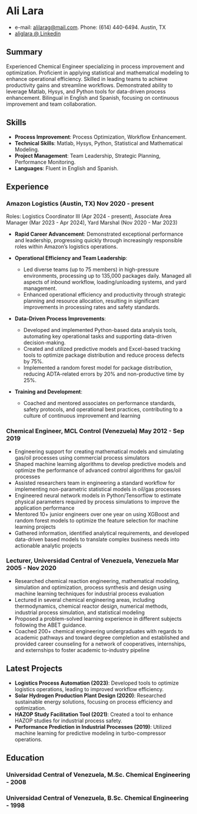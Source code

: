 <!-- The (first) h1 will be used as the <title> of the HTML page -->

# Ali Lara

<!-- The unordered list immediately after the h1 will be formatted on a single
line. It is intended to be used for contact details -->

- e-mail: <alilarag@mail.com>. Phone: (614) 440-6494. Austin, TX
- [aliglara @ Linkedin](https://www.linkedin.com/in/aliglara)

## Summary

<!-- The paragraph after the h1 and ul and before the first h2 is optional. It
is intended to be used for a summary. -->
Experienced Chemical Engineer specializing in process improvement and optimization. Proficient in applying statistical
and mathematical modeling to enhance operational efficiency. Skilled in leading teams to achieve productivity gains and
streamline workflows. Demonstrated ability to leverage Matlab, Hysys, and Python tools for data-driven process
enhancement. Bilingual in English and Spanish, focusing on continuous improvement and team collaboration.

## Skills

- **Process Improvement**: Process Optimization, Workflow Enhancement.
- **Technical Skills**: Matlab, Hysys, Python, Statistical and Mathematical Modeling.
- **Project Management**: Team Leadership, Strategic Planning, Performance Monitoring.
- **Languages**: Fluent in English and Spanish.

## Experience

<!-- You have to wrap the "left" and "right" half of these headings in spans by
hand -->

### <span>Amazon Logistics (Austin, TX)</span> <span>Nov 2020 - present</span>

Roles: Logistics Coordinator III (Apr 2024 - present), Associate Area Manager (Mar 2023 - Apr 2024), Yard Marshal (Nov
2020 - Mar 2023)

- **Rapid Career Advancement**: Demonstrated exceptional performance and leadership, progressing quickly through
  increasingly responsible roles within Amazon’s logistics operations.

- **Operational Efficiency and Team Leadership**:

    - Led diverse teams (up to 75 members) in high-pressure environments, processing up to 135,000 packages daily.
      Managed all aspects of inbound workflow, loading/unloading systems, and yard management.
    - Enhanced operational efficiency and productivity through strategic planning and resource allocation, resulting in
      significant improvements in processing rates and safety standards.

- **Data-Driven Process Improvements**:

    - Developed and implemented Python-based data analysis tools, automating key operational tasks and supporting
      data-driven decision-making.
    - Created and utilized predictive models and Excel-based tracking tools to optimize package distribution and reduce
      process defects by 75%.
    - Implemented a random forest model for package distribution, reducing ADTA-related errors by 20% and non-productive
      time by 25%.

- **Training and Development**:

    - Coached and mentored associates on performance standards, safety protocols, and operational best practices,
      contributing to a culture of continuous improvement and learning

### <span>Chemical Engineer, MCL Control (Venezuela)</span> <span>May 2012 - Sep 2019</span>

<!-- Global movement of free coding clubs for young people. -->

- Engineering support for creating mathematical models and simulating gas/oil processes using commercial process
  simulators
- Shaped machine learning algorithms to develop predictive models and optimize the performance of advanced control
  algorithms for gas/oil processes
- Assisted researchers team in engineering a standard workflow for implementing non-parametric statistical models in
  oil/gas processes
- Engineered neural network models in Python/Tensorflow to estimate physical parameters required by process simulations
  to improve the application performance
- Mentored 10+ junior engineers over one year on using XGBoost and random forest models to optimize the feature
  selection for machine learning projects
- Gathered information, identified analytical requirements, and developed data-driven based models to translate complex
  business needs into actionable analytic projects

### <span>Lecturer, Universidad Central of Venezuela, Venezuela</span> <span>Mar 2005 - Nov 2020</span>

- Researched chemical reaction engineering, mathematical modeling, simulation and optimization, process synthesis and
  design using machine learning techniques for industrial process evaluation
- Lectured in several chemical engineering areas, including thermodynamics, chemical reactor design, numerical methods,
  industrial process simulation, and statistical modeling
- Proposed a problem-solved learning experience in different subjects following the ABET guidance.
- Coached 200+ chemical engineering undergraduates with regards to academic pathways and toward degree completion and
  established and provided career counseling for a network of cooperatives, internships, and externships to foster
  academic to-industry pipeline

## Latest Projects

- **Logistics Process Automation (2023)**: Developed tools to optimize logistics operations, leading to improved
  workflow efficiency.
- **Solar Hydrogen Production Plant Design (2020)**: Researched sustainable energy solutions, focusing on process
  efficiency and optimization.
- **HAZOP Study Facilitation Tool (2021)**: Created a tool to enhance HAZOP studies for industrial process safety.
- **Performance Prediction in Industrial Processes (2019)**: Utilized machine learning for predictive modeling in
  turbo-compressor operations.

## Education

### <span>Universidad Central of Venezuela, M.Sc. Chemical Engineering - 2008</span>

### <span>Universidad Central of Venezuela, B.Sc. Chemical Engineering - 1998</span>

<!-- - GPA 4.0
  - DB1101 - Basic SQL
  - CS2011 - Java Introduction -->